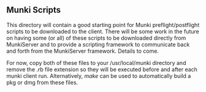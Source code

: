 ## Munki Scripts

This directory will contain a good starting point for Munki preflight/postflight scripts to be downloaded to the client.  There will be some work in the future on having some (or all) of these scripts to be downloaded directly from MunkiServer and to provide a scripting framework to communicate back and forth from the MunkiServer framework. Details to come.

For now, copy both of these files to your /usr/local/munki directory and remove the .rb file extension so they will be executed before and after each munki client run.
Alternatively, _make_ can be used to automatically build a pkg or dmg from these files.
